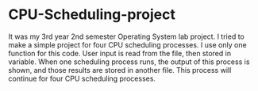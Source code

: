 # CPU-Scheduling-project
It was my 3rd year 2nd semester Operating System lab project. I tried to make a simple project for four CPU scheduling processes. I use only one function for this code. User input is read from the file, then stored in variable.
When one scheduling process runs, the output of this process is shown, and those results are stored in another file. This process will continue for four CPU scheduling processes.
